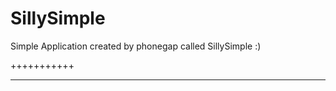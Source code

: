 SillySimple
===========

Simple Application created by phonegap called SillySimple :)

+++++++++++


----------

